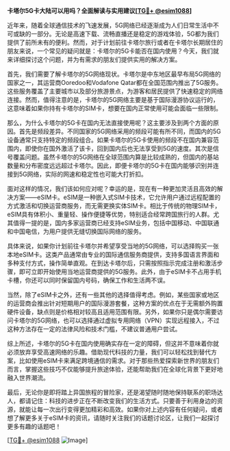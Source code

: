 **卡塔尔5G卡大陆可以用吗？全面解读与实用建议[[TG💪+ @esim1088](https://t.me/s/esim1088)]**

近年来，随着全球通信技术的飞速发展，5G网络已经逐渐成为人们日常生活中不可或缺的一部分。无论是高速下载、流畅直播还是稳定的游戏体验，5G都为我们提供了前所未有的便利。然而，对于计划前往卡塔尔旅行或者在卡塔尔长期居住的朋友来说，一个常见的疑问就是：卡塔尔的5G卡能否在国内使用？今天，我们就来详细探讨这个问题，并为有需求的朋友们提供实用的解决方案。

首先，我们需要了解卡塔尔的5G网络现状。卡塔尔是中东地区最早布局5G网络的国家之一，其运营商Ooredoo和Vodafone Qatar都在全国范围内推出了5G服务。这些服务覆盖了主要城市以及部分旅游景点，为游客和居民提供了快速稳定的网络连接。然而，值得注意的是，卡塔尔的5G网络主要是基于国际漫游协议运行的，这意味着如果你持有卡塔尔的SIM卡，想要在国内正常使用可能会面临一些限制。

那么，为什么卡塔尔的5G卡在国内无法直接使用呢？这主要涉及到两个方面的原因。首先是频段差异。不同国家的5G网络采用的频段可能有所不同，而国内的5G设备通常只支持特定的频段组合。如果卡塔尔的5G卡使用的频段不在国内兼容范围内，即使你在国外激活了该卡，回到国内后也无法享受到5G的速度。其次是信号覆盖问题。虽然卡塔尔的5G网络在全球范围内算是比较成熟的，但国内的基站数量和分布密度远远超过卡塔尔。因此，即便卡塔尔的5G卡在国内能够识别并连接到5G网络，实际的网速和稳定性也可能大打折扣。

面对这样的情况，我们该如何应对呢？幸运的是，现在有一种更加灵活且高效的解决方案——eSIM卡。eSIM是一种嵌入式SIM卡技术，它允许用户通过远程配置的方式激活和切换运营商服务，而无需更换实体SIM卡。相比于传统的物理SIM卡，eSIM具有体积小、重量轻、操作便捷等优势，特别适合经常跨国旅行的人群。尤其值得一提的是，国内多家运营商已经支持eSIM业务，包括中国移动、中国联通和中国电信，为用户提供无缝切换国际网络的服务。

具体来说，如果你计划前往卡塔尔并希望享受当地的5G网络，可以选择购买一张本地eSIM卡。这类产品通常由专业的国际通信服务商提供，支持多国语言界面和多种支付方式，操作简单直观。在到达卡塔尔后，只需按照指示完成注册和激活步骤，即可立即开始使用当地运营商提供的5G服务。此外，由于eSIM卡不占用手机卡槽，你还可以同时保留国内号码，确保工作和生活两不误。

当然，除了eSIM卡之外，还有一些其他的选择值得考虑。例如，某些国家或地区的运营商会推出针对短期用户的国际漫游套餐，这种方案的优点在于无需额外购置硬件设备，缺点则是价格相对较高且适用范围有限。另外，如果你只是偶尔需要访问卡塔尔的5G网络，也可以选择通过虚拟专用网络（VPN）实现远程接入，不过这种方法存在一定的法律风险和技术门槛，不建议普通用户尝试。

综上所述，卡塔尔的5G卡在国内使用确实存在一定的障碍，但这并不意味着你就必须放弃享受高速网络的乐趣。借助现代科技的力量，我们可以轻松找到替代方案，比如使用eSIM卡来满足跨境通信的需求。对于那些热爱探索新世界的朋友们而言，掌握这些技巧不仅能够提升旅途体验，还能帮助我们在全球化背景下更好地融入世界潮流。

最后，无论你是即将踏上异国旅程的冒险家，还是渴望随时随地保持联系的职场达人，都请记住：科技的进步正在不断改变我们的生活方式。只要善于利用身边的资源，就能让每一次出行变得更加精彩和高效。如果你对上述内容有任何疑问，或者想了解更多关于eSIM卡的资讯，请随时关注我们的话题讨论区，让我们一起探讨更多有趣的话题吧！

[[TG💪+ @esim1088](https://t.me/s/esim1088) ![Image](https://i.postimg.cc/4NQfJmqS/Snipaste-2025-05-13-00-14-12.png)]